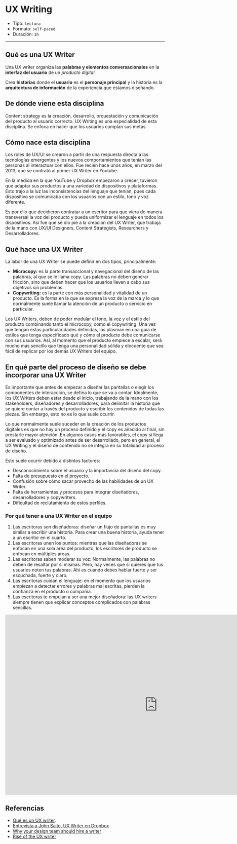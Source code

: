  # UX Writing

- Tipo: `lectura`
- Formato: `self-paced`
- Duración: `1h`

***

## Qué es una UX Writer

Una UX writer organiza las **palabras y elementos conversacionales** en la 
**interfaz del usuario** de un *producto digital*.

Crea **historias** donde el **usuario** es el **personaje principal** y la
historia es la **arquitectura de información** de la experiencia que estamos
diseñando.

## De dónde viene esta disciplina

Content strategy es la creación, desarrollo, orquestación y comunicación del
producto al usuario correcto. UX Writing es una especialidad de esta disciplina.
Se enfoca en hacer que los usuarios cumplan sus metas.

## Cómo nace esta disciplina

Los roles de UX/UI se crearon a partir de una respuesta directa a las
tecnologías emergentes y los nuevos comportamientos que tenían las personas al
interactuar con ellos. Fue recién hace unos años, en marzo del 2013, que se
contrató al primer UX Writer en Youtube.

En la medida en la que YouTube y Dropbox empezaron a crecer, tuvieron que
adaptar sus productos a una variedad de dispositivos y plataformas. Esto trajo a
la luz las inconsistencias del lenguaje que tenían, pues cada dispositivo se
comunicaba con los usuarios con un estilo, tono y voz diferente.

Es por ello que decidieron contratar a un escritor para que viera de manera
transversal la voz del producto y pueda uniformizar el lenguaje en todos los
dispositivos. Así fue que se dio pie a la creación del UX Writer, que trabaja de
la mano con UX/UI Designers, Content Strategists, Researchers y Desarrolladores.

## Qué hace una UX Writer

La labor de una UX Writer se puede definir en dos tipos, principalmente:

- **Microcopy:** es la parte transaccional y navegacional del diseño de las
  palabras, al que se le llama copy. Las palabras no deben generar fricción, sino
  que deben hacer que los usuarios lleven a cabo sus objetivos sin problemas.
- **Copywriting:** es la parte con más personalidad y vitalidad de un producto.
  Es la forma en la que se expresa la voz de la marca y lo que normalmente suele
  llamar la atención de un producto o servicio en particular.

Los UX Writers, deben de poder modular el tono, la voz y el estilo del producto
combinando tanto el microcopy, como el copywriting. Una vez que tengan estas
particularidades definidas, las plasman en una guía de estilos que tenga
especificado qué y cómo el producto debe comunicarse con sus usuarios. Así, al
momento que el producto empiece a escalar, será mucho más sencillo que tenga una
personalidad sólida y elocuente que sea fácil de replicar por los demás UX
Writers del equipo.

## En qué parte del proceso de diseño se debe incorporar una UX Writer

Es importante que antes de empezar a diseñar las pantallas o elegir los
componentes de interacción, se defina lo que se va a contar. Idealmente, los UX
Writers deben estar desde el inicio, trabajando de la mano con los stakeholders,
diseñadores y desarrolladores, para delimitar la historia que se quiere contar a
través del producto y escribir los contenidos de todas las piezas. Sin embargo,
esto no es lo que suele ocurrir.

Lo que normalmente suele suceder en la creación de los productos digitales es
que no hay un proceso definido y el copy es añadido al final, sin prestarle
mayor atención. En algunos casos más favorables, el copy sí llega a ser evaluado
y optimizado antes de ser desarrollado, pero en general, el UX Writing y el
diseño de contenido no se integra en su totalidad al proceso de diseño.

Esto suele ocurrir debido a distintos factores:

- Desconocimiento sobre el usuario y la importancia del diseño del copy.
- Falta de presupuesto en el proyecto.
- Confusión sobre cómo sacar provecho de las habilidades de un UX Writer.
- Falta de herramientas y procesos para integrar diseñadores, desarrolladores y copywriters.
- Dificultad de reclutamiento de estos perfiles.

### Por qué tener a una UX Writer en el equipo

1. Las escritoras son diseñadoras: diseñar un flujo de pantallas es muy similar
   a escribir una historia. Para crear una buena historia, ayuda tener a un
   escritor en el cuarto.
2. Las escritoras unen los puntos: mientras que las diseñadoras se enfocan en
    una sola área del producto, los escritores de producto se enfocan en
    múltiples áreas.
3. Las escritoras saben moderar su voz: Normalmente, las palabras no deben de
   resaltar por sí mismas. Pero, hay veces que sí quieres que tus usuarios noten
   tus palabras. Ahí es cuando debes hablar fuerte y ser escuchada, fuerte y
   claro.
4. Las escritoras cuidan el lenguaje: en el momento que los usuarios empiezan a
   detectar errores y palabras mal escritas, pierden la confianza en el producto
   o compañía.
5. Las escritoras te empujan a ser una mejor diseñadora: las UX writers siempre
   tienen que explicar conceptos complicados con palabras sencillas.

<iframe src="https://docs.google.com/presentation/d/e/2PACX-1vQVJYyTIMFIB85DF_q7tx892qLb3_agzohporRD1TZw27k-FAsS3qjdFpIxIfN-BVQgdpZey9YBf45x/embed?start=false&loop=false&delayms=3000" frameborder="0" width="960" height="569" allowfullscreen="true" mozallowfullscreen="true" webkitallowfullscreen="true"></iframe>

## Referencias

- [Qué es un UX writer](https://medium.com/laboratoria/qu%C3%A9-es-un-ux-writer-f23c2ac0b8e7).
- [Entrevista a John Saito, UX Writer en Dropbox](https://blog.intercom.com/dropbox-john-saito-ux-writing/)
- [Why your design team should hire a writer](https://medium.com/dropbox-design/why-your-design-team-should-hire-a-writer-24d55f1e2d4a)
- [Rise of the UX writer](https://blog.prototypr.io/rise-of-the-ux-writer-cb5b0ce8ac31)